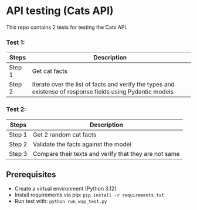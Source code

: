 # API testing (Cats API)

This repo contains 2 tests for testing the Cats API.

### Test 1:

| Steps | Description |
| ------- | --- |
| Step 1 | Get cat facts |
| Step 2 | Iterate over the list of facts and verify the types and existense of response fields using Pydantic models |

### Test 2:

| Steps | Description |
| ------- | --- |
| Step 1 | Get 2 random cat facts |
| Step 2 | Validate the facts against the model |
| Step 3 | Compare their texts and verify that they are not same |

## Prerequisites
- Create a virtual environment (Python 3.12)
- Install requirements via pip:
`pip install -r requirements.txt`
- Run test with: 
`python run_wap_test.py`